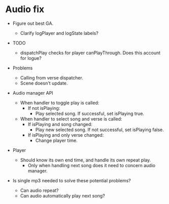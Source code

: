 # Audio fix
* Figure out best GA.
    * Clarify logPlayer and logState labels?

* TODO
    * dispatchPlay checks for player canPlayThrough. Does this account for logue?

* Problems
    * Calling from verse dispatcher.
    * Scene doesn't update.

* Audio manager API
    <!-- * Each player forwards ref to audio manager for pausing and playing. -->
    <!-- * Audio manager makes handlers available through context. -->
    <!-- * Audio manager knows isPlaying and selectedSongIndex. -->
    * When handler to toggle play is called:
        * If not isPlaying:
            * Play selected song. If successful, set isPlaying true.
    * When handler to select song and verse is called:
        * If isPlaying and song changed:
            * Play new selected song. If not successful, set isPlaying false.
        * If isPlaying and only verse changed:
            * Change player time.

* Player
    <!-- * Knows when to pause itself. -->
    <!-- * Turns on/off isPlaying. -->
    * Should know its own end time, and handle its own repeat play.
        * Only when handling next song does it need to concern audio manager.

* Is single mp3 needed to solve these potential problems?
    * Can audio repeat?
    * Can audio automatically play next song?